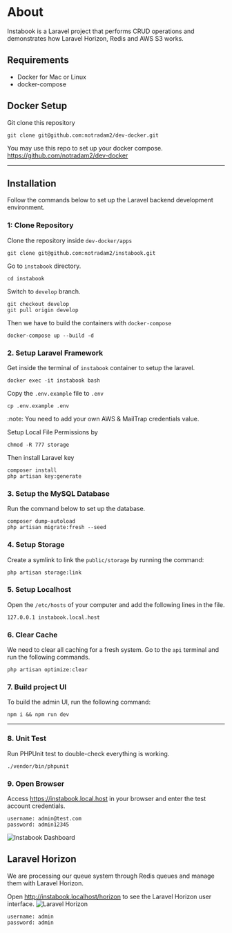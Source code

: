 # About
Instabook is a Laravel project that performs CRUD operations and demonstrates how Laravel Horizon, Redis and AWS S3 works.

## Requirements
* Docker for Mac or Linux
* docker-compose

##  Docker Setup
Git clone this repository
```shell
git clone git@github.com:notradam2/dev-docker.git
```
You may use this repo to set up your docker compose.
https://github.com/notradam2/dev-docker


---
## Installation
Follow the commands below to set up the Laravel backend
development environment.

### 1: Clone Repository
Clone the repository inside `dev-docker/apps`
```shell
git clone git@github.com:notradam2/instabook.git
```
Go to `instabook` directory.
```shell
cd instabook
```
Switch to `develop` branch.
```shell
git checkout develop
git pull origin develop
```
Then we have to build the containers with `docker-compose`
```shell
docker-compose up --build -d
```

### 2. Setup Laravel Framework

Get inside the terminal of `instabook` container to setup the laravel.
```shell
docker exec -it instabook bash
```

Copy the `.env.example` file to `.env`
```
cp .env.example .env
```

:note: You need to add your own AWS & MailTrap credentials value.

Setup Local File Permissions by
```shell
chmod -R 777 storage
```

Then install Laravel key
```shell
composer install
php artisan key:generate
```

### 3. Setup the MySQL Database
Run the command below to set up the database.
```shell
composer dump-autoload
php artisan migrate:fresh --seed
```

### 4. Setup Storage
Create a symlink to link the `public/storage` by running the command:
```shell
php artisan storage:link
```

### 5. Setup Localhost
Open the `/etc/hosts` of your computer and add the following lines
in the file.
```
127.0.0.1 instabook.local.host
```

### 6. Clear Cache
We need to clear all caching for a fresh system. Go to the `api` terminal and run the
following commands.
```shell
php artisan optimize:clear
```


### 7. Build project UI

To build the admin UI, run the following command:
```shell
npm i && npm run dev
```

---

### 8. Unit Test
Run PHPUnit test to double-check everything is working.
```shell
./vendor/bin/phpunit
```

### 9. Open Browser
Access https://instabook.local.host in your browser and enter the test account credentials.
```
username: admin@test.com
password: admin12345
```
![Instabook Dashboard](https://i.ibb.co/pZT3MrG/Screenshot-from-2022-10-25-11-21-19.png)


## Laravel Horizon
We are processing our queue system through Redis queues and manage them
with Laravel Horizon.

Open http://instabook.localhost/horizon to see the Laravel Horizon user interface.
![Laravel Horizon](https://i.ibb.co/tHvq8C4/Screenshot-from-2022-10-25-11-14-25.png)
```
username: admin
password: admin
```
